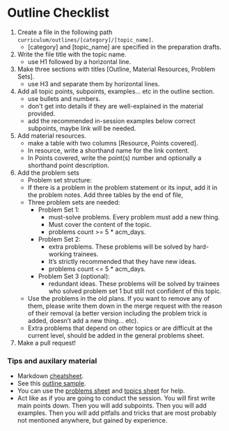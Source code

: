 # Outline Checklist

1. Create a file in the following path `curriculum/outlines/[category]/[topic_name]`.
    - [category] and [topic_name] are specified in the preparation drafts.
2. Write the file title with the topic name.
    - use H1 followed by a horizontal line.
3. Make three sections with titles [Outline, Material Resources, Problem Sets].
    - use H3 and separate them by horizontal lines.
4. Add all topic points, subpoints, examples... etc in the outline section.
    - use bullets and numbers.
    - don't get into details if they are well-explained in the material provided.
    - add the recommended in-session examples below correct subpoints, maybe link will be needed.
5. Add material resources.
    - make a table with two columns [Resource, Points covered].
    - In resource, write a shorthand name for the link content.
    - In Points covered, write the point(s) number and optionally a shorthand point description.
6. Add the problem sets
    - Problem set structure:
    - If there is a problem in the problem statement or its input, add it in the problem notes.
    Add three tables by the end of file, 
    - Three problem sets are needed:
        - Problem Set 1: 
            - must-solve problems. Every problem must add a new thing.
            - Must cover the content of the topic.
            - problems count >= 5 * acm_days.
        - Problem Set 2:
            - extra problems. These problems will be solved by hard-working trainees.
            - It’s strictly recommended that they have new ideas.
            - problems count <= 5 * acm_days.
        - Problem Set 3 (optional): 
            - redundant ideas. These problems will be solved by trainees who solved problem set 1 but still not confident of this topic.
     - Use the problems in the old plans. If you want to remove any of them, please write them down in the merge request with the reason of their removal (a better version including the problem trick is added, doesn’t add a new thing… etc).
     - Extra problems that depend on other topics or are difficult at the current level, should be added in the general problems sheet.
7. Make a pull request!

### Tips and auxilary material
- Markdown [cheatsheet](https://github.com/adam-p/markdown-here/wiki/Markdown-Cheatsheet).
- See this [outline sample](https://github.com/AhmadElsagheer/Competitive-programming-library/blob/master/curriculum/outlines/data_structures/linear_ds.md).
- You can use the [problems sheet](https://docs.google.com/spreadsheets/d/1blSbPr1pAFZSzlAi2IVdTeytz2yO7Ejx9SeQWOSxY0w/edit#gid=1542041463) and [topics sheet](https://docs.google.com/spreadsheets/d/1tLEm58_2bQgM7qhATSjN0fGbdLLtaOCjUFnTGniHbjI/edit#gid=0) for help.
- Act like as if you are going to conduct the session. You will first write main points down. Then you will add subpoints. Then you will add examples. Then you will add pitfalls and tricks that are most probably not mentioned anywhere, but gained by experience.
